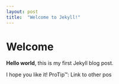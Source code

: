 ```yaml
---
layout: post
title:  "Welcome to Jekyll!"
---
```


# Welcome

**Hello world**, this is my first Jekyll blog post.

I hope you like it!
ProTip™: Link to other pos
